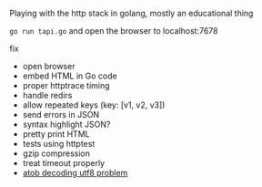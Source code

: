 Playing with the http stack in golang, mostly an educational thing

`go run tapi.go` and open the browser to localhost:7678


fix

- open browser
- embed HTML in Go code
- proper httptrace timing
- handle redirs
- allow repeated keys (key: [v1, v2, v3])
- send errors in JSON
- syntax highlight JSON?
- pretty print HTML
- tests using httptest
- gzip compression
- treat timeout properly
- [atob decoding utf8 problem](http://stackoverflow.com/questions/30106476/using-javascripts-atob-to-decode-base64-doesnt-properly-decode-utf-8-strings)